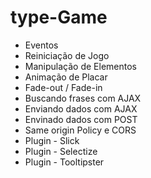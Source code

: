# type-Game

<ul>
<li> Eventos </li>
<li> Reiniciação de Jogo</li>
<li> Manipulação de Elementos </li>
<li> Animação de Placar </li>
<li> Fade-out / Fade-in </li>
<li> Buscando frases com AJAX </li>
<li> Enviando dados com AJAX </li>
<li> Envinado dados com POST </li>
<li> Same origin Policy e CORS </li>
<li> Plugin - Slick </li>
<li> Plugin - Selectize </li>
<li> Plugin - Tooltipster </li>
</ul>
